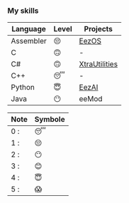 ### My skills

| Language  | Level | Projects                                                  |
|-----------|-------|-----------------------------------------------------------|
| Assembler | 😔    | [EezOS](https://github.com/LilTim0/EezOS)                 |
| C         | 🙃    | -                                                         |
| C#        | 🙃    | [XtraUtilities](https://github.com/LilTim0/XtraUtilities) |
| C++       | 😴    | -                                                         |
| Python    | 😇    | [EezAI](https://github.com/LilTim0/EezAI)                 |
| Java      | 😶    | eeMod                                                     |

| Note | Symbole |
|------|---------|
| 0 :  | 😴      |
| 1 :  | 😔      |
| 2 :  | 😶      |
| 3 :  | 😊      |
| 4 :  | 😇      |
| 5 :  | 😱      |
